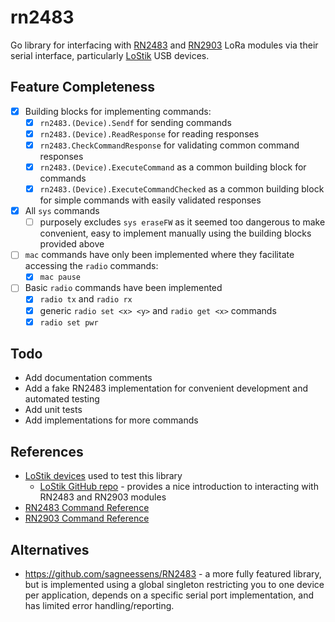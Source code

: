 # rn2483

Go library for interfacing with [RN2483][RN2483 product page] and [RN2903][RN2903 product page] LoRa modules via their
serial interface, particularly [LoStik][LoStik product page] USB devices.

## Feature Completeness

- [x] Building blocks for implementing commands:
    - [x] `rn2483.(Device).Sendf` for sending commands
    - [x] `rn2483.(Device).ReadResponse` for reading responses
    - [x] `rn2483.CheckCommandResponse` for validating common command responses
    - [x] `rn2483.(Device).ExecuteCommand` as a common building block for commands
    - [x] `rn2483.(Device).ExecuteCommandChecked` as a common building block for simple commands with easily validated
      responses
- [x] All `sys` commands
    - [ ] purposely excludes `sys eraseFW` as it seemed too dangerous to make convenient, easy to implement manually
      using the building blocks provided above
- [ ] `mac` commands have only been implemented where they facilitate accessing the `radio` commands:
    - [x] `mac pause`
- [ ] Basic `radio` commands have been implemented
    - [x] `radio tx` and `radio rx`
    - [x] generic `radio set <x> <y>` and `radio get <x>` commands
    - [x] `radio set pwr`

## Todo

- Add documentation comments
- Add a fake RN2483 implementation for convenient development and automated testing
- Add unit tests
- Add implementations for more commands

## References

* [LoStik devices][LoStik product page] used to test this library
    * [LoStik GitHub repo][LoStik github repo] - provides a nice introduction to interacting with RN2483 and RN2903
      modules
* [RN2483 Command Reference][RN2483 command reference]
* [RN2903 Command Reference][RN2903 command reference]

## Alternatives

* https://github.com/sagneessens/RN2483 - a more fully featured library, but is implemented using a global singleton
  restricting you to one device per application, depends on a specific serial port implementation, and has limited error
  handling/reporting.

[LoStik product page]: https://ronoth.com/products/lostik

[LoStik github repo]: https://github.com/ronoth/LoStik

[RN2483 product page]: https://www.microchip.com/wwwproducts/en/RN2483

[RN2903 product page]: https://www.microchip.com/wwwproducts/en/RN2903

[RN2483 command reference]: http://ww1.microchip.com/downloads/en/DeviceDoc/40001784B.pdf

[RN2903 command reference]: http://ww1.microchip.com/downloads/en/DeviceDoc/40001811A.pdf
